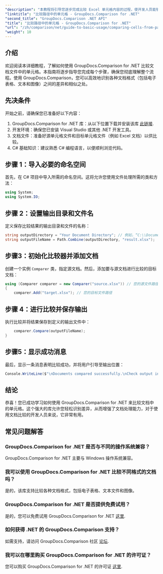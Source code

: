 ```yaml
---
"description": "本教程将引导您逐步完成比较 Excel 单元格内容的过程，使开发人员能够有效地识别文档之间的差异和相似之处。"
"linktitle": "比较路径中的单元格 - GroupDocs.Comparison for .NET"
"second_title": "GroupDocs.Comparison .NET API"
"title": "比较路径中的单元格 - GroupDocs.Comparison for .NET"
"url": "/zh/comparison/net/guide-to-basic-usage/comparing-cells-from-path/"
"weight": 10
---
```


## 介绍

欢迎阅读本详细教程，了解如何使用 GroupDocs.Comparison for .NET 比较文档文件中的单元格。本指南将逐步指导您完成每个步骤，确保您彻底理解整个流程。使用 GroupDocs.Comparison，您可以高效地识别各种文档格式（包括电子表格、文本和图像）之间的差异和相似之处。

## 先决条件

开始之前，请确保您已准备好以下内容：

1. GroupDocs.Comparison for .NET 库：从以下位置下载并安装该库 [此链接](https://releases。groupdocs.com/comparison/net/).
2. 开发环境：确保您已安装 Visual Studio 或其他 .NET 开发工具。
3. 文档文件：准备好源单元格文件和目标单元格文件（例如 Excel 文档）以供比较。
4. C# 基础知识：建议熟悉 C# 编程语言，以便顺利浏览代码。

## 步骤 1：导入必要的命名空间

首先，在 C# 项目中导入所需的命名空间。这将允许您使用文件处理所需的类和方法：

```csharp
using System;
using System.IO;
```

## 步骤 2：设置输出目录和文件名

定义保存比较结果的输出目录和文件的名称：

```csharp
string outputDirectory = "Your Document Directory"; // 例如，“C:\\Documents”
string outputFileName = Path.Combine(outputDirectory, "result.xlsx");
```

## 步骤3：初始化比较器并添加文档

创建一个实例 `Comparer` 类，指定源文档。然后，添加要与源文档进行比较的目标文档：

```csharp
using (Comparer comparer = new Comparer("source.xlsx")) // 您的源文件路径
{
    comparer.Add("target.xlsx"); // 您的目标文件路径
```

## 步骤 4：进行比较并保存输出

执行比较并将结果保存到定义的输出文件中：

```csharp
    comparer.Compare(outputFileName);
}
```

## 步骤5：显示成功消息

最后，显示一条消息表明比较成功，并将用户引导至输出位置：

```csharp
Console.WriteLine($"\nDocuments compared successfully.\nCheck output in {outputDirectory}.");
```

## 结论

恭喜！您已成功学习如何使用 GroupDocs.Comparison for .NET 来比较文档中的单元格。这个强大的库允许您轻松识别差异，从而增强了文档处理能力，对于使用文档比较的开发人员来说，它非常有用。

## 常见问题解答

### GroupDocs.Comparison for .NET 是否与不同的操作系统兼容？

GroupDocs.Comparison for .NET 主要与 Windows 操作系统兼容。

### 我可以使用 GroupDocs.Comparison for .NET 比较不同格式的文档吗？

是的，该库支持比较各种文档格式，包括电子表格、文本文件和图像。

### GroupDocs.Comparison for .NET 是否提供免费试用？

是的，您可以免费试用 GroupDocs.Comparison for .NET [这里](https://releases。groupdocs.com/).

### 如何获得 .NET 的 GroupDocs.Comparison 支持？

如需支持，请访问 GroupDocs.Comparison 社区 [论坛](https://forum。groupdocs.com/c/comparison/12).

### 我可以在哪里购买 GroupDocs.Comparison for .NET 的许可证？

您可以购买 GroupDocs.Comparison for .NET 的许可证 [这里](https://purchase。groupdocs.com/buy).